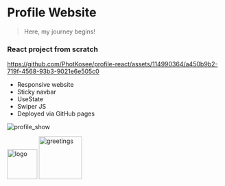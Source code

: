 # Profile Website
> Here, my journey begins! <br/>

### React project from scratch


https://github.com/PhotKosee/profile-react/assets/114990364/a450b9b2-719f-4568-93b3-9021e6e505c0

- Responsive website
- Sticky navbar
- UseState
- Swiper JS
- Deployed via GitHub pages

![profile_show](https://github.com/PhotKosee/profile-react/assets/114990364/5247fc18-4137-46b3-b65d-78fede9b1660)

<img width="70" src="https://github.com/PhotKosee/profile-react/assets/114990364/4323e11a-1413-4ff7-9d2a-4feba95a8cbc" alt="logo" title="logo"/>
<img width="100" src="https://github.com/PhotKosee/profile-react/assets/114990364/42536d78-3e17-45c2-abde-6245b4453445" alt="greetings" title="greetings"/>
